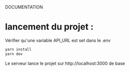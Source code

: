 DOCUMENTATION

# lancement du projet :

Vérifier qu'une variable API_URL est set dans le .env

```bash
yarn install
yarn dev
```

Le serveur lance le projet sur http://localhost:3000 de base
